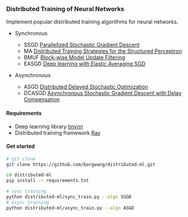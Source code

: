 ### Distributed Training of Neural Networks

Implement popular distributed training algorithms for neural networks.

- Synchronous
    - SSGD [Parallelized Stochastic Gradient Descent](https://papers.nips.cc/paper/4006-parallelized-stochastic-gradient-descent.pdf)
    - MA [Distributed Training Strategies for the Structured Perceptron](https://www.aclweb.org/anthology/N10-1069.pdf)
    - BMUF [Block-wise Model Update Filtering](https://www.microsoft.com/en-us/research/wp-content/uploads/2016/08/0005880.pdf)
    - EASGD [Deep learning with Elastic Averaging SGD](https://arxiv.org/abs/1412.6651)

- Asynchronous
    - ASGD [Distributed Delayed Stochastic Optimization](https://arxiv.org/abs/1104.5525)
    - DCASGD [Asynchronous Stochastic Gradient Descent with Delay Compensation](https://arxiv.org/abs/1609.08326)


#### Requirements
- Deep learning library [tinynn](https://github.com/borgwang/tinynn)
- Distributed training framework [Ray](https://github.com/ray-project/ray)


#### Get started

```bash
# git clone
git clone https://github.com/borgwang/distributed-ml.git

cd distributed-ml
pip install -r requirements.txt

# sysc training
python distributed-ml/sync_train.py --algo SSGD
# asysc training
python distributed-ml/async_train.py --algo ASGD
```
